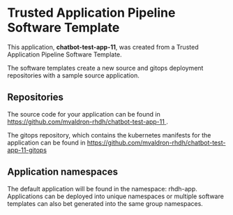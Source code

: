 # Trusted Application Pipeline Software Template

This application, **chatbot-test-app-11**, was created from a Trusted Application Pipeline Software Template.

The software templates create a new source and gitops deployment repositories with a sample source application. 

## Repositories

The source code for your application can be found in [https://github.com/mvaldron-rhdh/chatbot-test-app-11 ](https://github.com/mvaldron-rhdh/chatbot-test-app-11 ).
 
The gitops repository, which contains the kubernetes manifests for the application can be found in 
[https://github.com/mvaldron-rhdh/chatbot-test-app-11-gitops ](https://github.com/mvaldron-rhdh/chatbot-test-app-11-gitops ) 

## Application namespaces 

The default application will be found in the namespace: rhdh-app. Applications can be deployed into unique namespaces or multiple software templates can also bet generated into the same group namespaces.  
